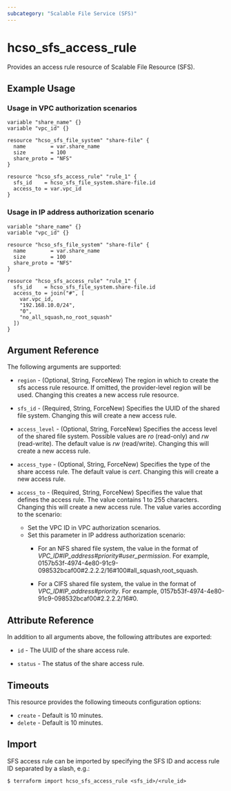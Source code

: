```yaml
---
subcategory: "Scalable File Service (SFS)"
---
```


# hcso_sfs_access_rule

Provides an access rule resource of Scalable File Resource (SFS).

## Example Usage

### Usage in VPC authorization scenarios

```hcl
variable "share_name" {}
variable "vpc_id" {}

resource "hcso_sfs_file_system" "share-file" {
  name        = var.share_name
  size        = 100
  share_proto = "NFS"
}

resource "hcso_sfs_access_rule" "rule_1" {
  sfs_id    = hcso_sfs_file_system.share-file.id
  access_to = var.vpc_id
}
```

### Usage in IP address authorization scenario

```hcl
variable "share_name" {}
variable "vpc_id" {}

resource "hcso_sfs_file_system" "share-file" {
  name        = var.share_name
  size        = 100
  share_proto = "NFS"
}

resource "hcso_sfs_access_rule" "rule_1" {
  sfs_id    = hcso_sfs_file_system.share-file.id
  access_to = join("#", [
    var.vpc_id,
    "192.168.10.0/24",
    "0",
    "no_all_squash,no_root_squash"
  ])
}
```

## Argument Reference

The following arguments are supported:

* `region` - (Optional, String, ForceNew) The region in which to create the sfs access rule resource. If omitted, the
  provider-level region will be used. Changing this creates a new access rule resource.

* `sfs_id` - (Required, String, ForceNew) Specifies the UUID of the shared file system. Changing this will create a new
  access rule.

* `access_level` - (Optional, String, ForceNew) Specifies the access level of the shared file system. Possible values
  are *ro* (read-only)
  and *rw* (read-write). The default value is *rw* (read/write). Changing this will create a new access rule.

* `access_type` - (Optional, String, ForceNew) Specifies the type of the share access rule. The default value is *cert*.
  Changing this will create a new access rule.

* `access_to` - (Required, String, ForceNew) Specifies the value that defines the access rule. The value contains 1 to
  255 characters. Changing this will create a new access rule. The value varies according to the scenario:
  + Set the VPC ID in VPC authorization scenarios.
  + Set this parameter in IP address authorization scenario:
      - For an NFS shared file system, the value in the format of  *VPC_ID#IP_address#priority#user_permission*.
        For example, 0157b53f-4974-4e80-91c9-098532bcaf00#2.2.2.2/16#100#all_squash,root_squash.

      - For a CIFS shared file system, the value in the format of *VPC_ID#IP_address#priority*.
        For example, 0157b53f-4974-4e80-91c9-098532bcaf00#2.2.2.2/16#0.

## Attribute Reference

In addition to all arguments above, the following attributes are exported:

* `id` - The UUID of the share access rule.

* `status` - The status of the share access rule.

## Timeouts

This resource provides the following timeouts configuration options:

* `create` - Default is 10 minutes.
* `delete` - Default is 10 minutes.

## Import

SFS access rule can be imported by specifying the SFS ID and access rule ID separated by a slash, e.g.:

```
$ terraform import hcso_sfs_access_rule <sfs_id>/<rule_id>
```
